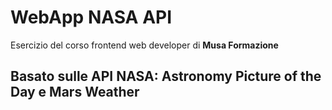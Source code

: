 # WebApp NASA API
Esercizio del corso frontend web developer di **Musa Formazione**

## Basato sulle API NASA: Astronomy Picture of the Day e Mars Weather